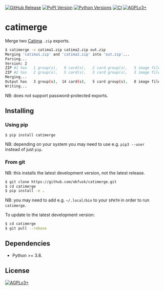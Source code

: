 <!-- SPDX-FileCopyrightText: 2023 FC Stegerman <flx@obfusk.net> -->
<!-- SPDX-License-Identifier: AGPL-3.0-or-later -->

[![GitHub Release](https://img.shields.io/github/release/obfusk/catimerge.svg?logo=github)](https://github.com/obfusk/catimerge/releases)
[![PyPI Version](https://img.shields.io/pypi/v/catimerge.svg)](https://pypi.python.org/pypi/catimerge)
[![Python Versions](https://img.shields.io/pypi/pyversions/catimerge.svg)](https://pypi.python.org/pypi/catimerge)
[![CI](https://github.com/obfusk/catimerge/workflows/CI/badge.svg)](https://github.com/obfusk/catimerge/actions?query=workflow%3ACI)
[![AGPLv3+](https://img.shields.io/badge/license-AGPLv3+-blue.svg)](https://www.gnu.org/licenses/agpl-3.0.html)

<!--
<a href="https://repology.org/project/catimerge/versions">
  <img src="https://repology.org/badge/vertical-allrepos/catimerge.svg?header="
    alt="Packaging status" align="right" />
</a>

<a href="https://repology.org/project/python:catimerge/versions">
  <img src="https://repology.org/badge/vertical-allrepos/python:catimerge.svg?header="
    alt="Packaging status" align="right" />
</a>
-->

# catimerge

Merge two [Catima](https://catima.app) `.zip` exports.

```sh
$ catimerge -v catima1.zip catima2.zip out.zip
Merging 'catima1.zip' and 'catima2.zip' into 'out.zip'...
Parsing...
Version: 2
ZIP #1 has   1 group(s),   9 card(s),   2 card group(s),   5 image file(s)
ZIP #2 has   2 group(s),   5 card(s),   3 card group(s),   3 image file(s)
Merging...
Output has   3 group(s),  14 card(s),   5 card group(s),   8 image file(s)
Writing...
```

NB: does not support password-protected exports.

## Installing

### Using pip

```bash
$ pip install catimerge
```

NB: depending on your system you may need to use e.g. `pip3 --user`
instead of just `pip`.

### From git

NB: this installs the latest development version, not the latest
release.

```bash
$ git clone https://github.com/obfusk/catimerge.git
$ cd catimerge
$ pip install -e .
```

NB: you may need to add e.g. `~/.local/bin` to your `$PATH` in order
to run `catimerge`.

To update to the latest development version:

```bash
$ cd catimerge
$ git pull --rebase
```

## Dependencies

* Python >= 3.8.

## License

[![AGPLv3+](https://www.gnu.org/graphics/agplv3-155x51.png)](https://www.gnu.org/licenses/agpl-3.0.html)

<!-- vim: set tw=70 sw=2 sts=2 et fdm=marker : -->

